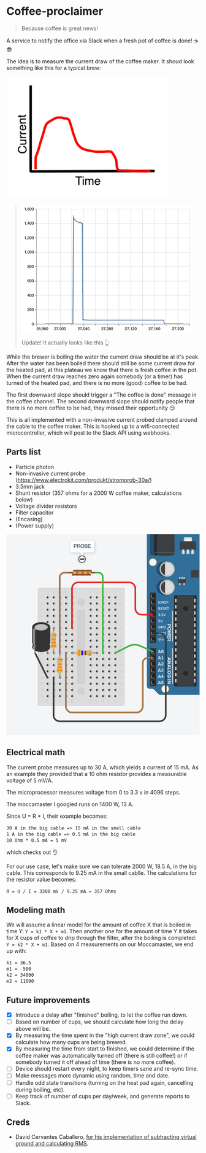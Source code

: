 # Coffee-proclaimer

> Because coffee is great news!

A service to notify the office via Slack when a fresh pot of coffee is done! ☕️😎

The idea is to measure the current draw of the coffee maker. It shoud look
something like this for a typical brew:

![current graph](current_graph.png)

> ![current graph real](current_graph_real.png)
>
> Update! It actually looks like this 👆

While the brewer is boiling the water the current draw should be at it's peak.
After the water has been boiled there should still be some current draw for the
heated pad, at this plateau we know that there is fresh coffee in the pot. When
the current draw reaches zero again somebody (or a timer) has turned of the
heated pad, and there is no more (good) coffee to be had.

The first downward slope should trigger a "The coffee is done" message in the
coffee channel. The second downward slope should notify people that there is no
more coffee to be had, they missed their opportunity 😏

This is all implemented with a non-invasive current probed clamped around the
cable to the coffee maker. This is hooked up to a wifi-connected
microcontroller, which will post to the Slack API using webhooks. 


## Parts list

- Particle photon
- Non-invasive current probe (https://www.electrokit.com/produkt/stromprob-30a/)
- 3.5mm jack
- Shunt resistor (357 ohms for a 2000 W coffee maker, calculations below)
- Voltage divider resistors
- Filter capacitor
- (Encasing)
- (Power supply)

![breadboard](breadboard.png)

## Electrical math

The current probe measures up to 30 A, which yields a current of 15 mA. As an
example they provided that a 10 ohm resistor provides a measurable voltage of
5 mV/A. 

The microprocessor measures voltage from 0 to 3.3 v in 4096 steps. 

The moccamaster I googled runs on 1400 W, 13 A. 

Since U = R * I, their example becomes:

```
30 A in the big cable => 15 mA in the small cable
1 A in the big cable => 0.5 mA in the big cable
10 Ohm * 0.5 mA = 5 mV
```

which checks out 👌

For our use case, let's make sure we can tolerate 2000 W, 18.5 A, in
the big cable. This corresponds to 9.25 mA in the small cablle. The
calculations for the resistor value becomes:

```
R = U / I = 3300 mV / 9.25 mA ≈ 357 Ohms
```


## Modeling math

We will assume a linear model for the amount of coffee X that is boiled in
time Y: `Y = k1 * X + m1`. Then another one for the amount of time Y it takes
for X cups of coffee to drip through the filter, after the boiling is
completed: `Y = k2 * X + m1`. Based on 4 measurements on our Moccamaster, we
end up with:

```
k1 = 36.5
m1 = -500
k2 = 34000
m2 = 11600
```


## Future improvements

- [x] Introduce a delay after "finished" boiling, to let the coffee run down.
- [ ] Based on number of cups, we should calculate how long the delay above
  will be. 
- [x] By measuring the time spent in the "high current draw zone", we could
  calculate how many cups are being brewed.
- [x] By measuring the time from start to finished, we could determine if the
  coffee maker was automatically turned off (there is still coffee!) or
  if somebody turned it off ahead of time (there is no more coffee).
- [ ] Device should restart every night, to keep timers sane and re-sync time.
- [ ] Make messages more dynamic using random, time and date. 
- [ ] Handle odd state transitions (turning on the heat pad again, cancelling
  during boiling, etc).
- [ ] Keep track of number of cups per day/week, and generate reports to Slack. 

## Creds

* David Cervantes Caballero, [for his implementation of subtracting virtual ground and calculating RMS](https://scidle.com/how-to-use-non-invasive-ac-current-sensors-with-arduino/).
